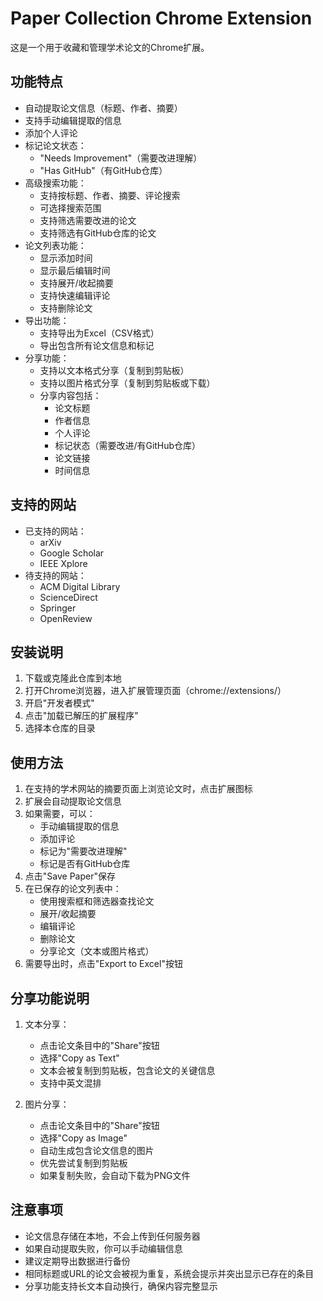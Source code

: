 # Paper Collection Chrome Extension

这是一个用于收藏和管理学术论文的Chrome扩展。

## 功能特点

- 自动提取论文信息（标题、作者、摘要）
- 支持手动编辑提取的信息
- 添加个人评论
- 标记论文状态：
  - "Needs Improvement"（需要改进理解）
  - "Has GitHub"（有GitHub仓库）
- 高级搜索功能：
  - 支持按标题、作者、摘要、评论搜索
  - 可选择搜索范围
  - 支持筛选需要改进的论文
  - 支持筛选有GitHub仓库的论文
- 论文列表功能：
  - 显示添加时间
  - 显示最后编辑时间
  - 支持展开/收起摘要
  - 支持快速编辑评论
  - 支持删除论文
- 导出功能：
  - 支持导出为Excel（CSV格式）
  - 导出包含所有论文信息和标记
- 分享功能：
  - 支持以文本格式分享（复制到剪贴板）
  - 支持以图片格式分享（复制到剪贴板或下载）
  - 分享内容包括：
    - 论文标题
    - 作者信息
    - 个人评论
    - 标记状态（需要改进/有GitHub仓库）
    - 论文链接
    - 时间信息

## 支持的网站

- 已支持的网站：
  - arXiv
  - Google Scholar
  - IEEE Xplore
- 待支持的网站：
  - ACM Digital Library
  - ScienceDirect
  - Springer
  - OpenReview

## 安装说明

1. 下载或克隆此仓库到本地
2. 打开Chrome浏览器，进入扩展管理页面（chrome://extensions/）
3. 开启"开发者模式"
4. 点击"加载已解压的扩展程序"
5. 选择本仓库的目录

## 使用方法

1. 在支持的学术网站的摘要页面上浏览论文时，点击扩展图标
2. 扩展会自动提取论文信息
3. 如果需要，可以：
   - 手动编辑提取的信息
   - 添加评论
   - 标记为"需要改进理解"
   - 标记是否有GitHub仓库
4. 点击"Save Paper"保存
5. 在已保存的论文列表中：
   - 使用搜索框和筛选器查找论文
   - 展开/收起摘要
   - 编辑评论
   - 删除论文
   - 分享论文（文本或图片格式）
6. 需要导出时，点击"Export to Excel"按钮

## 分享功能说明

1. 文本分享：
   - 点击论文条目中的"Share"按钮
   - 选择"Copy as Text"
   - 文本会被复制到剪贴板，包含论文的关键信息
   - 支持中英文混排

2. 图片分享：
   - 点击论文条目中的"Share"按钮
   - 选择"Copy as Image"
   - 自动生成包含论文信息的图片
   - 优先尝试复制到剪贴板
   - 如果复制失败，会自动下载为PNG文件

## 注意事项

- 论文信息存储在本地，不会上传到任何服务器
- 如果自动提取失败，你可以手动编辑信息
- 建议定期导出数据进行备份
- 相同标题或URL的论文会被视为重复，系统会提示并突出显示已存在的条目
- 分享功能支持长文本自动换行，确保内容完整显示 